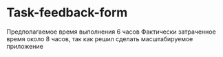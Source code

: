 # Task-feedback-form

Предполагаемое время выполнения 6 часов
Фактически затраченное время около 8 часов, так как решил сделать масштабируемое приложение
